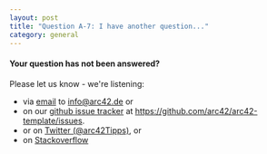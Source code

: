 ```yaml
---
layout: post
title: "Question A-7: I have another question..."
category: general
---
```


#### Your question has not been answered?

Please let us know - we're listening:

* via [email](mailto:info@arc42.de) to info@arc42.de or
* on our [github issue tracker](https://github.com/arc42/arc42-template/issues) at https://github.com/arc42/arc42-template/issues.
* or on [Twitter (@arc42Tipps)](https://twitter.com/arc42Tipps), or
* on [Stackoverflow](http://stackoverflow.com/questions/tagged/arc42)
